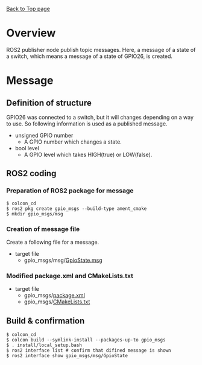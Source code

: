 [Back to Top page](../README.md)

# Overview

ROS2 publisher node publish topic messages.
Here, a message of a state of a switch, which means a message of a state of GPIO26, is created.

# Message
## Definition of structure

GPIO26 was connected to a switch, but it will changes depending on a way to use.
So following information is used as a published message.

* unsigned GPIO number
  * A GPIO number which changes a state.
* bool level
  * A GPIO level which takes HIGH(true) or LOW(false).

## ROS2 coding
### Preparation of ROS2 package for message

```shell
$ colcon_cd
$ ros2 pkg create gpio_msgs --build-type ament_cmake
$ mkdir gpio_msgs/msg
```

### Creation of message file
Create a following file for a message.

* target file
  * gpio_msgs/msg/[GpioState.msg](../src/gpio_msgs/msg/GpioState.msg)

### Modified package.xml and CMakeLists.txt

* target file
  * gpio_msgs/[package.xml](../src/gpio_msgs/package.xml)
  * gpio_msgs/[CMakeLists.txt](../src/gpio_msgs/CMakeLists.txt)

## Build & confirmation

```shell
$ colcon_cd
$ colcon build --symlink-install --packages-up-to gpio_msgs
$ . install/local_setup.bash
$ ros2 interface list # confirm that difined message is shown
$ ros2 interface show gpio_msgs/msg/GpioState
```

